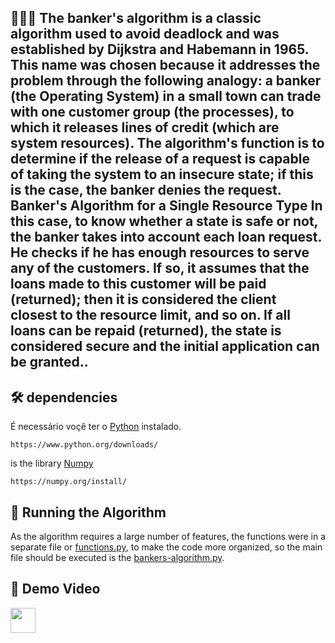 <h2> 👨🏻‍💻 The banker's algorithm is a classic algorithm used to avoid deadlock and was established by Dijkstra and Habemann in 1965. This name was chosen because it addresses the problem through the following analogy: a banker (the Operating System) in a small town can trade with one customer group (the processes), to which it releases lines of credit (which are system resources). The algorithm's function is to determine if the release of a request is capable of taking the system to an insecure state; if this is the case, the banker denies the request. Banker's Algorithm for a Single Resource Type In this case, to know whether a state is safe or not, the banker takes into account each loan request. He checks if he has enough resources to serve any of the customers. If so, it assumes that the loans made to this customer will be paid (returned); then it is considered the client closest to the resource limit, and so on. If all loans can be repaid (returned), the state is considered secure and the initial application can be granted..</h2>


<h2>🛠 dependencies</h2>

É necessário voçê ter o [Python](https://en.wikipedia.org/wiki/Python_(programming_language)) instalado.
```
https://www.python.org/downloads/
```
is the library [Numpy](https://numpy.org/)
```
https://numpy.org/install/
```

<h2>🚀 Running the Algorithm</h2>

As the algorithm requires a large number of features, the functions were in a separate file or [functions.py](https://github.com/jose-rgb/bankers-algorithm/blob/main/functions.py), to make the code more organized, so the main file should be executed is the [bankers-algorithm.py](https://github.com/jose-rgb/bankers-algorithm/blob/main/bankers-algorithm.py).

<h2>🎥 Demo Video </h2>
<a href="https://youtu.be/VnJoLpywogw">
    <img align="center" src="https://image.flaticon.com/icons/png/512/1384/1384060.png"  height="40" width="40" />
<a>
